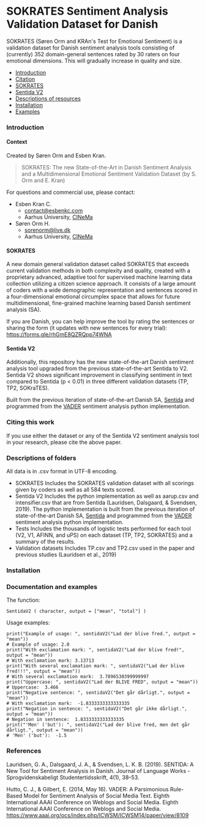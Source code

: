 # SOKRATES Sentiment Analysis Validation Dataset for Danish
SOKRATES (Søren Orm and KRAn's Test for Emotional Sentiment) is a validation dataset for Danish sentiment analysis tools consisting of (currently) 352 domain-general sentences rated by 30 raters on four emotional dimensions. This will gradually increase in quality and size.
- [Introduction](#introduction)
- [Citation](#citing-this-work)
- [SOKRATES](#sokrates)
- [Sentida V2](#sentida-v2)
- [Descriptions of resources](#descriptions-of-folder)
- [Installation](#installation)
- [Examples](#examples)
### Introduction
#### Context
Created by Søren Orm and Esben Kran.
> SOKRATES: The new State-of-the-Art in Danish Sentiment Analysis and a Multidimensional Emotional Sentiment Validation Dataset
> (by S. Orm and E. Kran)

For questions and commercial use, please contact:
* Esben Kran C.
  * contact@esbenkc.com
  * Aarhus University, [CINeMa](https://inema.webflow.io)
* Søren Orm H.
  * sorenorm@live.dk
  * Aarhus University, [CINeMa](https://inema.webflow.io)

#### SOKRATES
A new domain general validation dataset called SOKRATES that exceeds current validation methods in both complexity and quality, created with a proprietary advanced, adaptive tool for supervised machine learning data collection utilizing a citizen science approach.  It consists of a large amount of coders with a wide demographic representation and sentences scored in a four-dimensional emotional circumplex space that allows for future multidimensional, fine-grained machine learning based Danish sentiment analysis (SA).

If you are Danish, you can help improve the tool by rating the sentences or sharing the form (it updates with new sentences for every trial): https://forms.gle/rhGmE8QZRQpp74WNA

#### Sentida V2
Additionally, this repository has the new state-of-the-art Danish sentiment analysis tool upgraded from the previous state-of-the-art Sentida to V2. Sentida V2 shows significant improvement in classifying sentiment in text compared to Sentida (p < 0.01) in three different validation datasets (TP, TP2, SOKraTES). 

Built from the previous iteration of state-of-the-art Danish SA, [Sentida](https://github.com/guscode/sentida) and programmed from the [VADER](https://github.com/cjhutto/vaderSentiment) sentiment analysis python implementation.

### Citing this work
If you use either the dataset or any of the Sentida V2 sentiment analysis tool in your research, please cite the above paper.

### Descriptions of folders
All data is in .csv format in UTF-8 encoding.
* SOKRATES
    Includes the SOKRATES validation dataset with all scorings given by coders as well as all 584 texts scored.
* Sentida V2
    Includes the python implementation as well as aarup.csv and intensifier.csv that are from Sentida (Lauridsen, Dalsgaard, & Svendsen, 2019). The python implementation is built from the previous iteration of state-of-the-art Danish SA, [Sentida](https://github.com/guscode/sentida) and programmed from the [VADER](https://github.com/cjhutto/vaderSentiment) sentiment analysis python implementation.
* Tests
    Includes the thousands of logistic tests performed for each tool (V2, V1, AFINN, and uPS) on each dataset (TP, TP2, SOKRATES) and a summary of the results.
* Validation datasets
    Includes TP.csv and TP2.csv used in the paper and previous studies (Lauridsen et al., 2019)

### Installation

### Documentation and examples
The function:
```
SentidaV2 ( character, output = ["mean", "total"] )
```
Usage examples:
```
print("Example of usage: ", sentidaV2("Lad der blive fred.", output = "mean"))
# Example of usage: 2.0
print("With exclamation mark: ", sentidaV2("Lad der blive fred!", output = "mean"))
# With exclamation mark: 3.13713
print("With several exclamation mark: ", sentidaV2("Lad der blive fred!!!", output = "mean"))
# With several exclamation mark:  3.7896530399999997
print("Uppercase: ", sentidaV2("Lad der BLIVE FRED", output = "mean"))
# Uppercase:  3.466
print("Negative sentence: ", sentidaV2("Det går dårligt.", output = "mean"))
# With exclamation mark:  -1.8333333333333335
print("Negation in sentence: ", sentidaV2("Det går ikke dårligt.", output = "mean"))
# Negation in sentence:  1.8333333333333335
print("'Men' ('but'): ", sentidaV2("Lad der blive fred, men det går dårligt.", output = "mean"))
# 'Men' ('but'):  -1.5
```
### References
Lauridsen, G. A., Dalsgaard, J. A., & Svendsen, L. K. B. (2019). SENTIDA: A New Tool for Sentiment Analysis in Danish. Journal of Language Works - Sprogvidenskabeligt Studentertidsskrift, 4(1), 38–53.

Hutto, C. J., & Gilbert, E. (2014, May 16). VADER: A Parsimonious Rule-Based Model for Sentiment Analysis of Social Media Text. Eighth International AAAI Conference on Weblogs and Social Media. Eighth International AAAI Conference on Weblogs and Social Media. https://www.aaai.org/ocs/index.php/ICWSM/ICWSM14/paper/view/8109
